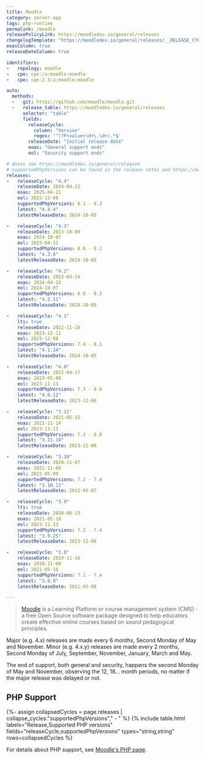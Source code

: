 ```yaml
---
title: Moodle
category: server-app
tags: php-runtime
permalink: /moodle
releasePolicyLink: https://moodledev.io/general/releases
changelogTemplate: "https://moodledev.io/general/releases/__RELEASE_CYCLE__{% if '__RELEASE_CYCLE__.0'!='__LATEST__' %}/__LATEST__{% endif %}"
eoasColumn: true
releaseDateColumn: true

identifiers:
-   repology: moodle
-   cpe: cpe:/a:moodle:moodle
-   cpe: cpe:2.3:a:moodle:moodle

auto:
  methods:
  -   git: https://github.com/moodle/moodle.git
  -   release_table: https://moodledev.io/general/releases
      selector: "table"
      fields:
        releaseCycle:
          column: "Version"
          regex: '^(?P<value>\d+\.\d+).*$'
        releaseDate: "Initial release date"
        eoas: "General support ends"
        eol: "Security support ends"

# dates see https://moodledev.io/general/releases
# supportedPhpVersions can be found in the release notes and https://moodledev.io/general/development/policies/php
releases:
-   releaseCycle: "4.4"
    releaseDate: 2024-04-22
    eoas: 2025-04-21
    eol: 2025-12-08
    supportedPhpVersions: 8.1 - 8.3
    latest: "4.4.4"
    latestReleaseDate: 2024-10-05

-   releaseCycle: "4.3"
    releaseDate: 2023-10-09
    eoas: 2024-10-07
    eol: 2025-04-21
    supportedPhpVersions: 8.0 - 8.2
    latest: "4.3.8"
    latestReleaseDate: 2024-10-05

-   releaseCycle: "4.2"
    releaseDate: 2023-04-24
    eoas: 2024-04-22
    eol: 2024-10-07
    supportedPhpVersions: 8.0 - 8.2
    latest: "4.2.11"
    latestReleaseDate: 2024-10-05

-   releaseCycle: "4.1"
    lts: true
    releaseDate: 2022-11-28
    eoas: 2023-12-11
    eol: 2025-12-08
    supportedPhpVersions: 7.4 - 8.1
    latest: "4.1.14"
    latestReleaseDate: 2024-10-05

-   releaseCycle: "4.0"
    releaseDate: 2022-04-17
    eoas: 2023-05-08
    eol: 2023-11-13
    supportedPhpVersions: 7.3 - 8.0
    latest: "4.0.12"
    latestReleaseDate: 2023-12-08

-   releaseCycle: "3.11"
    releaseDate: 2021-05-15
    eoas: 2022-11-14
    eol: 2023-11-13
    supportedPhpVersions: 7.3 - 8.0
    latest: "3.11.18"
    latestReleaseDate: 2023-12-08

-   releaseCycle: "3.10"
    releaseDate: 2020-11-07
    eoas: 2021-11-08
    eol: 2022-05-09
    supportedPhpVersions: 7.2 - 7.4
    latest: "3.10.11"
    latestReleaseDate: 2022-05-07

-   releaseCycle: "3.9"
    lts: true
    releaseDate: 2020-06-13
    eoas: 2021-05-10
    eol: 2023-11-13
    supportedPhpVersions: 7.2 - 7.4
    latest: "3.9.25"
    latestReleaseDate: 2023-12-08

-   releaseCycle: "3.8"
    releaseDate: 2019-11-16
    eoas: 2020-11-09
    eol: 2021-05-10
    supportedPhpVersions: 7.1 - 7.4
    latest: "3.8.9"
    latestReleaseDate: 2021-05-08

---
```


> [Moodle](https://moodle.org/) is a Learning Platform or course management system (CMS) - a free
> Open Source software package designed to help educators create effective online courses based on
> sound pedagogical principles.

Major (e.g. 4.x) releases are made every 6 months, Second Monday of May and November. Minor (e.g.
4.x.y) releases are made every 2 months, Second Monday of July, September, November, January, March
and May.

The end of support, both general and security, happens the second Monday
of May and November, observing the 12, 18... month periods, no matter if the major release was
delayed or not.

## PHP Support

{%- assign collapsedCycles = page.releases | collapse_cycles:"supportedPhpVersions"," - " %}
{% include table.html
labels="Release,Supported PHP versions"
fields="releaseCycle,supportedPhpVersions"
types="string,string"
rows=collapsedCycles %}

For details about PHP support, see [Moodle's PHP page](https://moodledev.io/general/development/policies/php).

